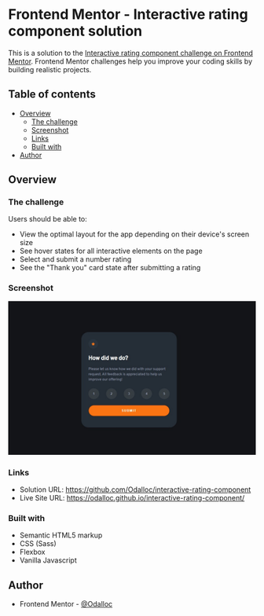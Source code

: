 # Frontend Mentor - Interactive rating component solution

This is a solution to the [Interactive rating component challenge on Frontend Mentor](https://www.frontendmentor.io/challenges/interactive-rating-component-koxpeBUmI). Frontend Mentor challenges help you improve your coding skills by building realistic projects.

## Table of contents

- [Overview](#overview)
  - [The challenge](#the-challenge)
  - [Screenshot](#screenshot)
  - [Links](#links)
  - [Built with](#built-with)
- [Author](#author)

## Overview

### The challenge

Users should be able to:

- View the optimal layout for the app depending on their device's screen size
- See hover states for all interactive elements on the page
- Select and submit a number rating
- See the "Thank you" card state after submitting a rating

### Screenshot

![](./images/screenshot.jpg)

### Links

- Solution URL: https://github.com/Odalloc/interactive-rating-component
- Live Site URL: https://odalloc.github.io/interactive-rating-component/

### Built with

- Semantic HTML5 markup
- CSS (Sass)
- Flexbox
- Vanilla Javascript

## Author

- Frontend Mentor - [@Odalloc](https://www.frontendmentor.io/profile/Odalloc)
